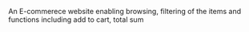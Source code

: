 An E-commerece website enabling browsing, filtering of the items and functions including add to cart, total sum 
